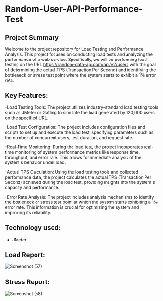 # Random-User-API-Performance-Test

## Project Summary
Welcome to the project repository for Load Testing and Performance Analysis. This project focuses on conducting load tests and analyzing the performance of a 
web service. Specifically, we will be performing load testing on the URL https://random-data-api.com/api/v2/users with the goal of determining the actual 
TPS (Transaction Per Second) and identifying the bottleneck or stress test point where the system starts to exhibit a 1% error rate.

## Key Features:
-Load Testing Tools: The project utilizes industry-standard load testing tools such as JMeter or Gatling to simulate the load generated by 120,000 users
on the specified URL.

-Load Test Configuration: The project includes configuration files and scripts to set up and execute the load test, specifying parameters such as the number of
concurrent users, test duration, and request rate.

-Real-Time Monitoring: During the load test, the project incorporates real-time monitoring of system performance metrics like
response time, throughput, and error rate. This allows for immediate analysis of the system's behavior under load.

-Actual TPS Calculation: Using the load testing tools and collected performance data, the project calculates the actual
TPS (Transaction Per Second) achieved during the load test, providing insights into the system's capacity and performance.

-Error Rate Analysis: The project includes analysis mechanisms to identify the bottleneck or stress test point at
which the system starts exhibiting a 1% error rate. This information is crucial for optimizing the system and improving its reliability.

## Technology used:
- JMeter

## Load Report:
![Screenshot (57)](https://github.com/PrattayDhar/Random-User-API-Performance-Test/assets/93048656/80312b00-3bd3-47a8-9c26-6c7c759a0983)

## Stress Report:

![Screenshot (58)](https://github.com/PrattayDhar/Random-User-API-Performance-Test/assets/93048656/d48cfbf3-8fba-424d-8bf2-229ecacbf02a)

